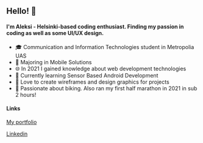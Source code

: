 ## Hello! 👋

#### I'm Aleksi - Helsinki-based coding enthusiast. Finding my passion in coding as well as some UI/UX design.

- 🎓  Communication and Information Technologies student in Metropolia UAS
- 📱  Majoring in Mobile Solutions
- 🌐  In 2021 I gained knowledge about web development technologies
- 📡  Currently learning Sensor Based Android Development
- 🌄  Love to create wireframes and design graphics for projects
- 🚴  Passionate about biking. Also ran my first half marathon in 2021 in sub 2 hours!

#### Links
[My portfolio](https://portfolio-b1638.web.app/)

[Linkedin](https://www.linkedin.com/in/aleksi-kosonen-194643201/)
